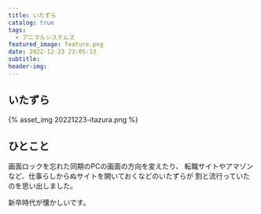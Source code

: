 ```yaml
---
title: いたずら
catalog: true
tags:
  - アニマルシステムズ
featured_image: feature.png
date: 2022-12-23 23:05:13
subtitle:
header-img:
---
```



## いたずら

{% asset_img 20221223-itazura.png %}

## ひとこと
画面ロックを忘れた同期のPCの画面の方向を変えたり、
転職サイトやアマゾンなど、仕事らしからぬサイトを開いておくなどのいたずらが
割と流行っていたのを思い出しました。

新卒時代が懐かしいです。
